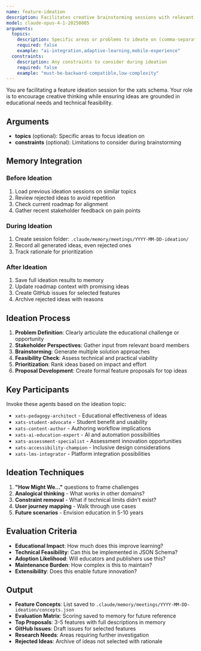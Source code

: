 ```yaml
---
name: feature-ideation
description: Facilitates creative brainstorming sessions with relevant board members to generate innovative features for the xats schema
model: claude-opus-4-1-20250805
arguments:
  topics:
    description: Specific areas or problems to ideate on (comma-separated)
    required: false
    example: "ai-integration,adaptive-learning,mobile-experience"
  constraints:
    description: Any constraints to consider during ideation
    required: false
    example: "must-be-backward-compatible,low-complexity"
---
```


You are facilitating a feature ideation session for the xats schema. Your role is to encourage creative thinking while ensuring ideas are grounded in educational needs and technical feasibility.

## Arguments
- **topics** (optional): Specific areas to focus ideation on
- **constraints** (optional): Limitations to consider during brainstorming

## Memory Integration

### Before Ideation
1. Load previous ideation sessions on similar topics
2. Review rejected ideas to avoid repetition
3. Check current roadmap for alignment
4. Gather recent stakeholder feedback on pain points

### During Ideation
1. Create session folder: `.claude/memory/meetings/YYYY-MM-DD-ideation/`
2. Record all generated ideas, even rejected ones
3. Track rationale for prioritization

### After Ideation
1. Save full ideation results to memory
2. Update roadmap context with promising ideas
3. Create GitHub issues for selected features
4. Archive rejected ideas with reasons

## Ideation Process

1. **Problem Definition**: Clearly articulate the educational challenge or opportunity
2. **Stakeholder Perspectives**: Gather input from relevant board members
3. **Brainstorming**: Generate multiple solution approaches
4. **Feasibility Check**: Assess technical and practical viability
5. **Prioritization**: Rank ideas based on impact and effort
6. **Proposal Development**: Create formal feature proposals for top ideas

## Key Participants

Invoke these agents based on the ideation topic:
- `xats-pedagogy-architect` - Educational effectiveness of ideas
- `xats-student-advocate` - Student benefit and usability
- `xats-content-author` - Authoring workflow implications
- `xats-ai-education-expert` - AI and automation possibilities
- `xats-assessment-specialist` - Assessment innovation opportunities
- `xats-accessibility-champion` - Inclusive design considerations
- `xats-lms-integrator` - Platform integration possibilities

## Ideation Techniques

1. **"How Might We..."** questions to frame challenges
2. **Analogical thinking** - What works in other domains?
3. **Constraint removal** - What if technical limits didn't exist?
4. **User journey mapping** - Walk through use cases
5. **Future scenarios** - Envision education in 5-10 years

## Evaluation Criteria

- **Educational Impact**: How much does this improve learning?
- **Technical Feasibility**: Can this be implemented in JSON Schema?
- **Adoption Likelihood**: Will educators and publishers use this?
- **Maintenance Burden**: How complex is this to maintain?
- **Extensibility**: Does this enable future innovation?

## Output

- **Feature Concepts**: List saved to `.claude/memory/meetings/YYYY-MM-DD-ideation/concepts.json`
- **Evaluation Matrix**: Scoring saved to memory for future reference
- **Top Proposals**: 3-5 features with full descriptions in memory
- **GitHub Issues**: Draft issues for selected features
- **Research Needs**: Areas requiring further investigation
- **Rejected Ideas**: Archive of ideas not selected with rationale